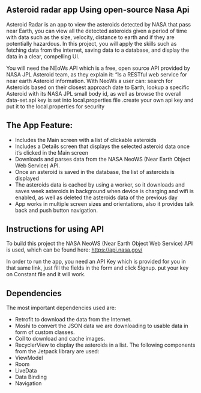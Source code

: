 ## Asteroid radar app Using open-source Nasa Api
Asteroid Radar is an app to view the asteroids detected by NASA that pass near Earth, you can view all the detected asteroids given a period of time with data such as the size, velocity, distance to earth and if they are potentially hazardous. In this project, you will apply the skills such as fetching data from the internet, saving data to a database, and display the data in a clear, compelling UI.

You will need the NEoWs API which is a free, open source API provided by NASA JPL Asteroid team, as they explain it: “Is a RESTful web service for near earth Asteroid information. With NeoWs a user can: search for Asteroids based on their closest approach date to Earth, lookup a specific Asteroid with its NASA JPL small body id, as well as browse the overall data-set.api key is set into local.properties file .create your own api key and put it to the local.properties for security


## The App Feature:
- Includes the Main screen with a list of clickable asteroids
- Includes a Details screen that displays the selected asteroid data once it’s clicked in the Main screen
- Downloads and parses data from the NASA NeoWS (Near Earth Object Web Service) API.
- Once an asteroid is saved in the database, the list of asteroids is displayed
- The asteroids data is cached by using a worker, so it downloads and saves week asteroids in background when device is charging and wifi is enabled, as well as deleted the asteroids data of the previous day
- App works in multiple screen sizes and orientations, also it provides talk back and push button navigation.

## Instructions for using API

To build this project the NASA NeoWS (Near Earth Object Web Service) API is used, which can be found here:
https://api.nasa.gov/

In order to run the app, you need an API Key which is provided for you in that same link, just fill the fields in the form and click Signup.
put your key on Constant file and it will work.
## Dependencies
The most important dependencies used are:
- Retrofit to download the data from the Internet.
- Moshi to convert the JSON data we are downloading to usable data in form of custom classes.
- Coil to download and cache images.
- RecyclerView to display the asteroids in a list.
The following components from the Jetpack library are used:
- ViewModel
- Room
- LiveData
- Data Binding
- Navigation
